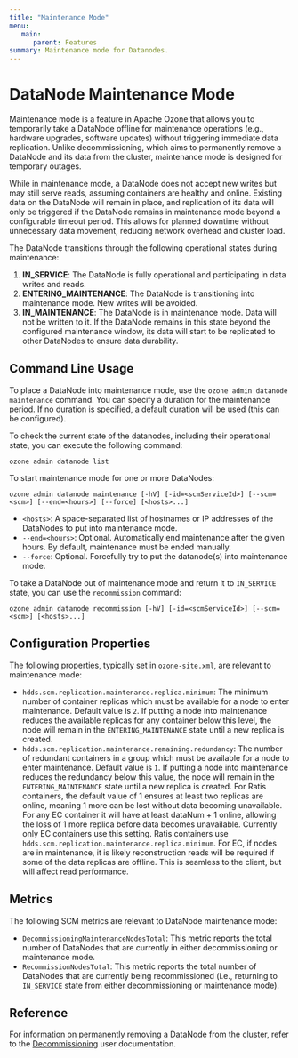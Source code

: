 ```yaml
---
title: "Maintenance Mode"
menu:
   main:
      parent: Features
summary: Maintenance mode for Datanodes.
---
```

<!---
  Licensed to the Apache Software Foundation (ASF) under one or more
  contributor license agreements.  See the NOTICE file distributed with
  this work for additional information regarding copyright ownership.
  The ASF licenses this file to You under the Apache License, Version 2.0
  (the "License"); you may not use this file except in compliance with
  the License.  You may obtain a copy of the License at

      http://www.apache.org/licenses/LICENSE-2.0

  Unless required by applicable law or agreed to in writing, software
  distributed under the License is distributed on an "AS IS" BASIS,
  WITHOUT WARRANTIES OR CONDITIONS OF ANY KIND, either express or implied.
  See the License for the specific language governing permissions and
  limitations under the License.
-->

# DataNode Maintenance Mode

Maintenance mode is a feature in Apache Ozone that allows you to temporarily take a DataNode offline for maintenance operations (e.g., hardware upgrades, software updates) without triggering immediate data replication. Unlike decommissioning, which aims to permanently remove a DataNode and its data from the cluster, maintenance mode is designed for temporary outages.

While in maintenance mode, a DataNode does not accept new writes but may still serve reads, assuming containers are healthy and online. Existing data on the DataNode will remain in place, and replication of its data will only be triggered if the DataNode remains in maintenance mode beyond a configurable timeout period. This allows for planned downtime without unnecessary data movement, reducing network overhead and cluster load.

The DataNode transitions through the following operational states during maintenance:

1.  **IN_SERVICE**: The DataNode is fully operational and participating in data writes and reads.
2.  **ENTERING_MAINTENANCE**: The DataNode is transitioning into maintenance mode. New writes will be avoided.
3.  **IN_MAINTENANCE**: The DataNode is in maintenance mode. Data will not be written to it. If the DataNode remains in this state beyond the configured maintenance window, its data will start to be replicated to other DataNodes to ensure data durability.

## Command Line Usage

To place a DataNode into maintenance mode, use the `ozone admin datanode maintenance` command. You can specify a duration for the maintenance period. If no duration is specified, a default duration will be used (this can be configured).

To check the current state of the datanodes, including their operational state, you can execute the following command:

```shell
ozone admin datanode list
```

To start maintenance mode for one or more DataNodes:

```shell
ozone admin datanode maintenance [-hV] [-id=<scmServiceId>] [--scm=<scm>] [--end=<hours>] [--force] [<hosts>...]
```
- `<hosts>`: A space-separated list of hostnames or IP addresses of the DataNodes to put into maintenance mode.
- `--end=<hours>`: Optional. Automatically end maintenance after the given hours. By default, maintenance must be ended manually.
- `--force`: Optional. Forcefully try to put the datanode(s) into maintenance mode.

To take a DataNode out of maintenance mode and return it to `IN_SERVICE` state, you can use the `recommission` command:

```shell
ozone admin datanode recommission [-hV] [-id=<scmServiceId>] [--scm=<scm>] [<hosts>...]
```

## Configuration Properties

The following properties, typically set in `ozone-site.xml`, are relevant to maintenance mode:

- `hdds.scm.replication.maintenance.replica.minimum`: The minimum number of container replicas which must be available for a node to enter maintenance. Default value is `2`. If putting a node into maintenance reduces the available replicas for any container below this level, the node will remain in the `ENTERING_MAINTENANCE` state until a new replica is created.
- `hdds.scm.replication.maintenance.remaining.redundancy`: The number of redundant containers in a group which must be available for a node to enter maintenance. Default value is `1`. If putting a node into maintenance reduces the redundancy below this value, the node will remain in the `ENTERING_MAINTENANCE` state until a new replica is created. For Ratis containers, the default value of 1 ensures at least two replicas are online, meaning 1 more can be lost without data becoming unavailable. For any EC container it will have at least dataNum + 1 online, allowing the loss of 1 more replica before data becomes unavailable. Currently only EC containers use this setting. Ratis containers use `hdds.scm.replication.maintenance.replica.minimum`. For EC, if nodes are in maintenance, it is likely reconstruction reads will be required if some of the data replicas are offline. This is seamless to the client, but will affect read performance.

## Metrics

The following SCM metrics are relevant to DataNode maintenance mode:

- `DecommissioningMaintenanceNodesTotal`: This metric reports the total number of DataNodes that are currently in either decommissioning or maintenance mode.
- `RecommissionNodesTotal`: This metric reports the total number of DataNodes that are currently being recommissioned (i.e., returning to `IN_SERVICE` state from either decommissioning or maintenance mode).

## Reference

For information on permanently removing a DataNode from the cluster, refer to the [Decommissioning](decommission.html) user documentation.
